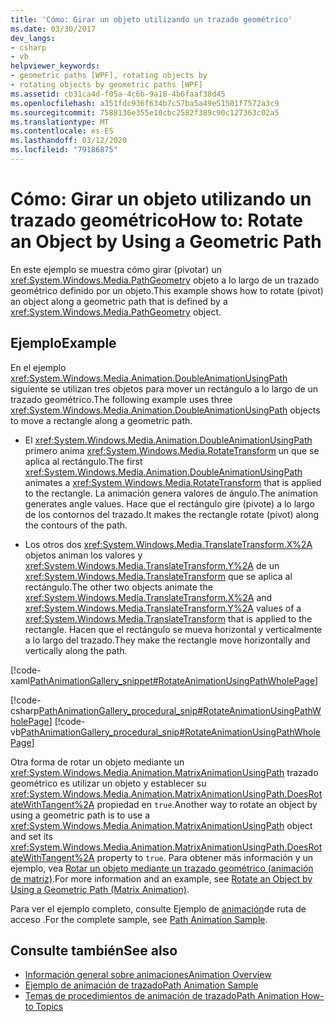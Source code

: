 ```yaml
---
title: 'Cómo: Girar un objeto utilizando un trazado geométrico'
ms.date: 03/30/2017
dev_langs:
- csharp
- vb
helpviewer_keywords:
- geometric paths [WPF], rotating objects by
- rotating objects by geometric paths [WPF]
ms.assetid: cb31ca4d-f05a-4c6b-9a18-4b6faaf38d45
ms.openlocfilehash: a351fdc936f634b7c57ba5a49e51501f7572a3c9
ms.sourcegitcommit: 7588136e355e10cbc2582f389c90c127363c02a5
ms.translationtype: MT
ms.contentlocale: es-ES
ms.lasthandoff: 03/12/2020
ms.locfileid: "79186875"
---
```

# <a name="how-to-rotate-an-object-by-using-a-geometric-path"></a><span data-ttu-id="a9d40-102">Cómo: Girar un objeto utilizando un trazado geométrico</span><span class="sxs-lookup"><span data-stu-id="a9d40-102">How to: Rotate an Object by Using a Geometric Path</span></span>
<span data-ttu-id="a9d40-103">En este ejemplo se muestra cómo girar (pivotar) un <xref:System.Windows.Media.PathGeometry> objeto a lo largo de un trazado geométrico definido por un objeto.</span><span class="sxs-lookup"><span data-stu-id="a9d40-103">This example shows how to rotate (pivot) an object along a geometric path that is defined by a <xref:System.Windows.Media.PathGeometry> object.</span></span>  
  
## <a name="example"></a><span data-ttu-id="a9d40-104">Ejemplo</span><span class="sxs-lookup"><span data-stu-id="a9d40-104">Example</span></span>  
 <span data-ttu-id="a9d40-105">En el ejemplo <xref:System.Windows.Media.Animation.DoubleAnimationUsingPath> siguiente se utilizan tres objetos para mover un rectángulo a lo largo de un trazado geométrico.</span><span class="sxs-lookup"><span data-stu-id="a9d40-105">The following example uses three <xref:System.Windows.Media.Animation.DoubleAnimationUsingPath> objects to move a rectangle along a geometric path.</span></span>  
  
- <span data-ttu-id="a9d40-106">El <xref:System.Windows.Media.Animation.DoubleAnimationUsingPath> primero anima <xref:System.Windows.Media.RotateTransform> un que se aplica al rectángulo.</span><span class="sxs-lookup"><span data-stu-id="a9d40-106">The first <xref:System.Windows.Media.Animation.DoubleAnimationUsingPath> animates a <xref:System.Windows.Media.RotateTransform> that is applied to the rectangle.</span></span> <span data-ttu-id="a9d40-107">La animación genera valores de ángulo.</span><span class="sxs-lookup"><span data-stu-id="a9d40-107">The animation generates angle values.</span></span> <span data-ttu-id="a9d40-108">Hace que el rectángulo gire (pivote) a lo largo de los contornos del trazado.</span><span class="sxs-lookup"><span data-stu-id="a9d40-108">It makes the rectangle rotate (pivot) along the contours of the path.</span></span>  
  
- <span data-ttu-id="a9d40-109">Los otros dos <xref:System.Windows.Media.TranslateTransform.X%2A> objetos animan los valores y <xref:System.Windows.Media.TranslateTransform.Y%2A> de un <xref:System.Windows.Media.TranslateTransform> que se aplica al rectángulo.</span><span class="sxs-lookup"><span data-stu-id="a9d40-109">The other two objects animate the <xref:System.Windows.Media.TranslateTransform.X%2A> and <xref:System.Windows.Media.TranslateTransform.Y%2A> values of a <xref:System.Windows.Media.TranslateTransform> that is applied to the rectangle.</span></span> <span data-ttu-id="a9d40-110">Hacen que el rectángulo se mueva horizontal y verticalmente a lo largo del trazado.</span><span class="sxs-lookup"><span data-stu-id="a9d40-110">They make the rectangle move horizontally and vertically along the path.</span></span>  
  
 [!code-xaml[PathAnimationGallery_snippet#RotateAnimationUsingPathWholePage](~/samples/snippets/csharp/VS_Snippets_Wpf/PathAnimationGallery_snippet/CS/rotateanimationusingpathexample.xaml#rotateanimationusingpathwholepage)]  
  
 [!code-csharp[PathAnimationGallery_procedural_snip#RotateAnimationUsingPathWholePage](~/samples/snippets/csharp/VS_Snippets_Wpf/PathAnimationGallery_procedural_snip/CSharp/RotateAnimationUsingPathExample.cs#rotateanimationusingpathwholepage)]
 [!code-vb[PathAnimationGallery_procedural_snip#RotateAnimationUsingPathWholePage](~/samples/snippets/visualbasic/VS_Snippets_Wpf/PathAnimationGallery_procedural_snip/VisualBasic/RotateAnimationUsingPathExample.vb#rotateanimationusingpathwholepage)]  
  
 <span data-ttu-id="a9d40-111">Otra forma de rotar un objeto mediante un <xref:System.Windows.Media.Animation.MatrixAnimationUsingPath> trazado geométrico es utilizar un objeto y establecer su <xref:System.Windows.Media.Animation.MatrixAnimationUsingPath.DoesRotateWithTangent%2A> propiedad en `true`.</span><span class="sxs-lookup"><span data-stu-id="a9d40-111">Another way to rotate an object by using a geometric path is to use a <xref:System.Windows.Media.Animation.MatrixAnimationUsingPath> object and set its <xref:System.Windows.Media.Animation.MatrixAnimationUsingPath.DoesRotateWithTangent%2A> property to `true`.</span></span> <span data-ttu-id="a9d40-112">Para obtener más información y un ejemplo, vea [Rotar un objeto mediante un trazado geométrico (animación de matriz)](how-to-rotate-an-object-by-using-a-geometric-path-matrix-animation.md).</span><span class="sxs-lookup"><span data-stu-id="a9d40-112">For more information and an example, see [Rotate an Object by Using a Geometric Path (Matrix Animation)](how-to-rotate-an-object-by-using-a-geometric-path-matrix-animation.md).</span></span>  
  
 <span data-ttu-id="a9d40-113">Para ver el ejemplo completo, consulte Ejemplo de [animación](https://github.com/Microsoft/WPF-Samples/tree/master/Animation/PathAnimations)de ruta de acceso .</span><span class="sxs-lookup"><span data-stu-id="a9d40-113">For the complete sample, see [Path Animation Sample](https://github.com/Microsoft/WPF-Samples/tree/master/Animation/PathAnimations).</span></span>  
  
## <a name="see-also"></a><span data-ttu-id="a9d40-114">Consulte también</span><span class="sxs-lookup"><span data-stu-id="a9d40-114">See also</span></span>

- [<span data-ttu-id="a9d40-115">Información general sobre animaciones</span><span class="sxs-lookup"><span data-stu-id="a9d40-115">Animation Overview</span></span>](animation-overview.md)
- [<span data-ttu-id="a9d40-116">Ejemplo de animación de trazado</span><span class="sxs-lookup"><span data-stu-id="a9d40-116">Path Animation Sample</span></span>](https://github.com/Microsoft/WPF-Samples/tree/master/Animation/PathAnimations)
- [<span data-ttu-id="a9d40-117">Temas de procedimientos de animación de trazado</span><span class="sxs-lookup"><span data-stu-id="a9d40-117">Path Animation How-to Topics</span></span>](path-animation-how-to-topics.md)
